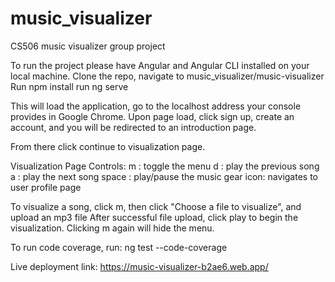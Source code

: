 # music_visualizer
CS506 music visualizer group project

To run the project please have Angular and Angular CLI installed on your local machine.
Clone the repo, navigate to music_visualizer/music-visualizer
Run npm install
run ng serve

This will load the application, go to the localhost address your console provides in Google Chrome.
Upon page load, click sign up, create an account, and you will be redirected to an introduction page.

From there click continue to visualization page.

Visualization Page Controls:
m : toggle the menu
d : play the previous song
a : play the next song
space : play/pause the music
gear icon: navigates to user profile page

To visualize a song, click m, then click "Choose a file to visualize", and upload an mp3 file
After successful file upload, click play to begin the visualization. 
Clicking m again will hide the menu. 

To run code coverage, run:
ng test --code-coverage

Live deployment link:
 https://music-visualizer-b2ae6.web.app/
